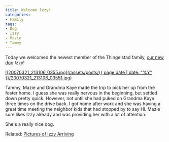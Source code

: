 ```yaml
---
title: Welcome Izzy!
categories:
- Family
tags:
- Dog
- Izzy
- Mazie
- Tammy
---
```


Today we welcomed the newest member of the Thingelstad family, [our new dog](/thingelstad/were-getting-a-dog) Izzy!


[![20070321_213106_0355.jpg](/assets/posts/{{ page.date | date: "%Y" }}/20070321_213106_03551.jpg)](http://photos.thingelstad.com/200703-Izzy/content/20070321_213106_0355_large.html)

Tammy, Mazie and Grandma Kaye made the trip to pick her up from the foster home. I guess she was really nervous in the beginning, but settled down pretty quick. However, not until she had puked on Grandma Kaye three times on the drive back. I got home after work and she was having a great time meeting the neighbor kids that had stopped by to say Hi. Mazie sure likes Izzy already and was providing her with a lot of attention.

She's a really nice dog.

Related: [Pictures of Izzy Arriving](http://photos.thingelstad.com/200703-Izzy/)

